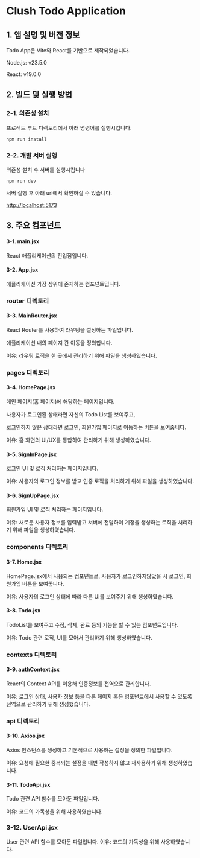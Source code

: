 # Clush Todo Application
## 1. 앱 설명 및 버전 정보
Todo App은 Vite와 React를 기반으로 제작되었습니다.

Node.js: v23.5.0

React: v19.0.0

## 2. 빌드 및 실행 방법
### 2-1. 의존성 설치
프로젝트 루트 디렉토리에서 아래 명령어를 실행시킵니다.

```
npm run install
```

### 2-2. 개발 서버 실행
의존성 설치 후 서버를 실행시킵니다

```
npm run dev
```

서버 실행 후 아래 url에서 확인하실 수 있습니다.

<a href="http://localhost:5173">http://localhost:5173</a>
## 3. 주요 컴포넌트
#### 3-1. main.jsx
React 애플리케이션의 진입점입니다.

#### 3-2. App.jsx
애플리케이션 가장 상위에 존재하는 컴포넌트입니다.

### router 디렉토리
#### 3-3. MainRouter.jsx
React Router를 사용하여 라우팅을 설정하는 파일입니다.

애플리케이션 내의 페이지 간 이동을 정의합니다.

이유: 라우팅 로직을 한 곳에서 관리하기 위해 파일을 생성하였습니다.

### pages 디렉토리
#### 3-4. HomePage.jsx
메인 페이지(홈 페이지)에 해당하는 페이지입니다.

사용자가 로그인된 상태라면 자신의 Todo List를 보여주고,

로그인하지 않은 상태라면 로그인, 회원가입 페이지로 이동하는 버튼을 보여줍니다.

이유: 홈 화면의 UI/UX를 통합하여 관리하기 위해 생성하였습니다.

#### 3-5. SignInPage.jsx
로그인 UI 및 로직 처리하는 페이지입니다.

이유: 사용자의 로그인 정보를 받고 인증 로직을 처리하기 위해 파일을 생성하였습니다.

#### 3-6. SignUpPage.jsx
회원가입 UI 및 로직 처리하는 페이지입니다.

이유: 새로운 사용자 정보를 입력받고 서버에 전달하여 계정을 생성하는 로직을 처리하기 위해 파일을 생성하였습니다.

### components 디렉토리
#### 3-7. Home.jsx
HomePage.jsx에서 사용되는 컴포넌트로, 사용자가 로그인하지않았을 시 로그인, 회원가입 버튼을 보여줍니다.

이유: 사용자의 로그인 상태에 따라 다른 UI를 보여주기 위해 생성하였습니다.

#### 3-8. Todo.jsx
TodoList를 보여주고 수정, 삭제, 완료 등의 기능을 할 수 있는 컴포넌트입니다.

이유: Todo 관련 로직, UI를 모아서 관리하기 위해 생성하였습니다.

### contexts 디렉토리
#### 3-9. authContext.jsx
React의 Context API를 이용해 인증정보를 전역으로 관리합니다.

이유: 로그인 상태, 사용자 정보 등을 다른 페이지 혹은 컴포넌트에서 사용할 수 있도록 전역으로 관리하기 위해 생성했습니다.

### api 디렉토리
#### 3-10. Axios.jsx
Axios 인스턴스를 생성하고 기본적으로 사용하는 설정을 정의한 파일입니다.

이유: 요청에 필요한 중복되는 설정을 매번 작성하지 않고 재사용하기 위해 생성하였습니다.

#### 3-11. TodoApi.jsx
Todo 관련 API 함수를 모아둔 파일입니다.

이유: 코드의 가독성을 위해 사용하였습니다.

### 3-12. UserApi.jsx
User 관련 API 함수를 모아둔 파일입니다.
이유: 코드의 가독성을 위해 사용하였습니다.
